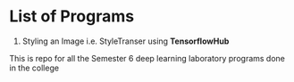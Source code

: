 # List of Programs
 1. Styling an Image i.e. StyleTranser using **TensorflowHub**
    
This is repo for all the Semester 6 deep learning laboratory programs done in the college
